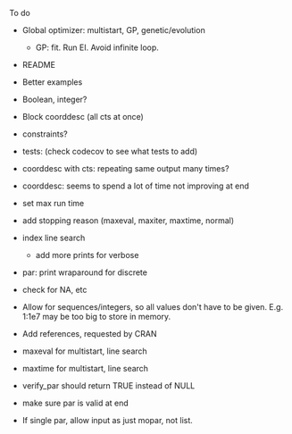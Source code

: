 To do

* Global optimizer: multistart, GP, genetic/evolution

  * GP: fit. Run EI. Avoid infinite loop.

* README

* Better examples

* Boolean, integer?

* Block coorddesc (all cts at once)

* constraints?

* tests: (check codecov to see what tests to add)

* coorddesc with cts: repeating same output many times?

* coorddesc: seems to spend a lot of time not improving at end

* set max run time

* add stopping reason (maxeval, maxiter, maxtime, normal)

* index line search

  - add more prints for verbose

* par: print wraparound for discrete

* check for NA, etc

* Allow for sequences/integers, so all values don't have to be given.
E.g. 1:1e7 may be too big to store in memory.

* Add references, requested by CRAN

* maxeval for multistart, line search

* maxtime for multistart, line search

* verify_par should return TRUE instead of NULL

* make sure par is valid at end

* If single par, allow input as just mopar, not list.
